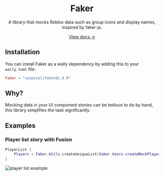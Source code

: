 <div align="center">
    <h1>Faker</h1>
    <p>A library that mocks Roblox data such as group icons and display names, inspired by faker-js.</p>
    <a href="https://synpixel.github.io/rbx-faker/">View docs →</a>
</div>

## Installation

You can install Faker as a wally dependency by adding this to your `wally.toml` file:

```toml
Faker = "synpixel/faker@1.0.0"
```

## Why?

Mocking data in your UI component stories can be tedious to do by hand, this library simplifies the task significantly.

## Examples

### Player list story with Fusion

```lua
PlayerList {
    Players = Faker.Utils.createUniqueList(Faker.Users.createMockPlayer, 10) :: { Player }
}
```

![player list example](assets/player-list-example.png)

